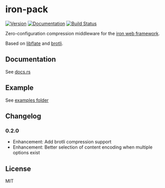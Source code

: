 # iron-pack

[![Version](https://img.shields.io/crates/v/iron-pack.svg)](https://crates.io/crates/iron-pack)
[![Documentation](https://docs.rs/iron-pack/badge.svg)](https://docs.rs/crate/iron-pack)
[![Build Status](https://travis-ci.org/selaux/iron-pack.svg?branch=master)](https://travis-ci.org/selaux/iron-pack)

Zero-configuration compression middleware for the [iron web framework](https://crates.io/crates/iron).

Based on [libflate](https://crates.io/crates/libflate) and [brotli](https://crates.io/crates/brotli).

## Documentation

See [docs.rs](https://docs.rs/crate/iron-pack)

## Example

See [examples folder](/examples)

## Changelog

### 0.2.0

- Enhancement: Add brotli compression support
- Enhancement: Better selection of content encoding when multiple options exist

## License

MIT